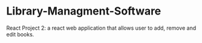 # Library-Managment-Software
React Project 2: a react web application that allows user to add, remove and edit books.

